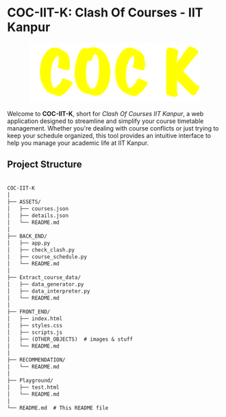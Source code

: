 # COC-IIT-K: Clash Of Courses - IIT Kanpur

<p align="center">
  <img src="FRONT_END/name.png" alt="Sample Image" width="400" id="myImage" />
</p>

<style>
  /* Invert color in dark mode */
  @media (prefers-color-scheme: dark) {
    #myImage {
      filter: invert(100%);
    }
  }
</style>

Welcome to **COC-IIT-K**, short for *Clash Of Courses IIT Kanpur*, a web application designed to streamline and simplify your course timetable management. Whether you're dealing with course conflicts or just trying to keep your schedule organized, this tool provides an intuitive interface to help you manage your academic life at IIT Kanpur.

## Project Structure

```

COC-IIT-K  
│  
├── ASSETS/  
│   ├── courses.json  
│   ├── details.json  
│   └── README.md  
│  
├── BACK_END/  
│   ├── app.py  
│   ├── check_clash.py  
│   ├── course_schedule.py  
│   └── README.md  
│  
├── Extract_course_data/  
│   ├── data_generator.py  
│   ├── data_interpreter.py  
│   └── README.md  
│  
├── FRONT_END/  
│   ├── index.html  
│   ├── styles.css  
│   ├── scripts.js  
│   ├── (OTHER_OBJECTS)  # images & stuff  
│   └── README.md  
│  
├── RECOMMENDATION/  
│   └── README.md  
│  
├── Playground/  
│   ├── test.html  
│   └── README.md  
│  
└── README.md  # This README file

```
